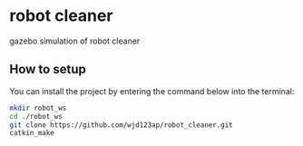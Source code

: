 # robot cleaner

 gazebo simulation of robot cleaner 

## How to setup

You can install the project by entering the command below into the terminal:
```bash
mkdir robot_ws
cd ./robot_ws
git clone https://github.com/wjd123ap/robot_cleaner.git
catkin_make
```
